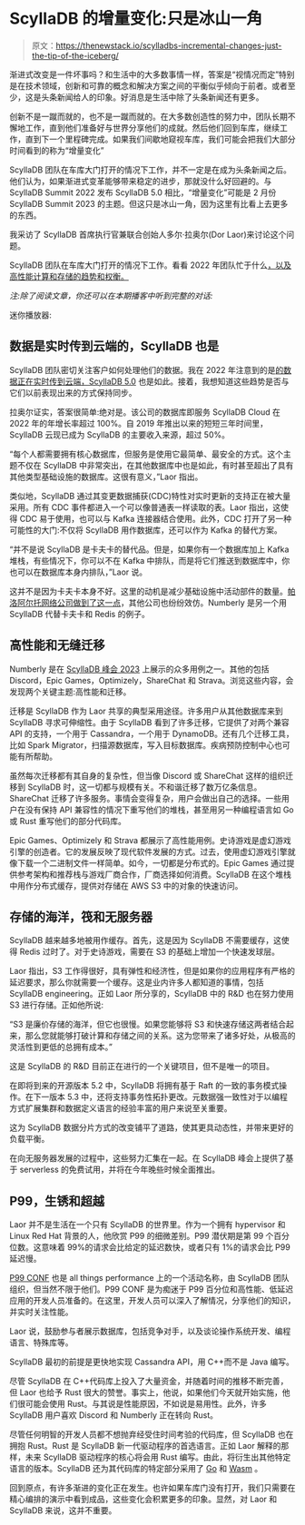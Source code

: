 # ScyllaDB 的增量变化:只是冰山一角

> 原文：<https://thenewstack.io/scylladbs-incremental-changes-just-the-tip-of-the-iceberg/>

渐进式改变是一件坏事吗？和生活中的大多数事情一样，答案是“视情况而定”特别是在技术领域，创新和可靠的概念和解决方案之间的平衡似乎倾向于前者。或者至少，这是头条新闻给人的印象。好消息是生活中除了头条新闻还有更多。

创新不是一蹴而就的，也不是一蹴而就的。在大多数创造性的努力中，团队长期不懈地工作，直到他们准备好与世界分享他们的成就。然后他们回到车库，继续工作，直到下一个里程碑完成。如果我们间歇地窥视车库，我们可能会把我们大部分时间看到的称为“增量变化”

ScyllaDB 团队在车库大门打开的情况下工作，并不一定是在成为头条新闻之后。他们认为，如果渐进式变革能够带来稳定的进步，那就没什么好回避的。与 ScyllaDB Summit 2022 发布 ScyllaDB 5.0 相比，“增量变化”可能是 2 月份 ScyllaDB Summit 2023 的主题。但这只是冰山一角，因为这里有比看上去更多的东西。

我采访了 ScyllaDB 首席执行官兼联合创始人多尔·拉奥尔(Dor Laor)来讨论这个问题。

ScyllaDB 团队在车库大门打开的情况下工作。看看 2022 年团队忙于什么[，以及高性能计算和存储的趋势和权衡。](https://thenewstack.io/scylladb-challenges-dynamodb-on-latency-and-pricing/)

*注:除了阅读文章，你还可以在本期播客中听到完整的对话:*

迷你播放器:

## 数据是实时传到云端的，ScyllaDB 也是

ScyllaDB 团队密切关注客户如何处理他们的数据。我在 2022 年注意到的是[的数据正在实时传到云端，ScyllaDB 5.0](https://www.zdnet.com/article/data-is-going-to-the-cloud-in-real-time-and-scylladb-5-0-is-going-with-the-data/) 也是如此。接着，我想知道这些趋势是否与它们以前表现出来的方式保持同步。

拉奥尔证实，答案很简单:绝对是。该公司的数据库即服务 ScyllaDB Cloud 在 2022 年的年增长率超过 100%。自 2019 年推出以来的短短三年时间里，ScyllaDB 云现已成为 ScyllaDB 的主要收入来源，超过 50%。

“每个人都需要拥有核心数据库，但服务是使用它最简单、最安全的方式。这个主题不仅在 ScyllaDB 中非常突出，在其他数据库中也是如此，有时甚至超出了具有其他类型基础设施的数据库。这很有意义，”Laor 指出。

类似地，ScyllaDB 通过其变更数据捕获(CDC)特性对实时更新的支持正在被大量采用。所有 CDC 事件都进入一个可以像普通表一样读取的表。Laor 指出，这使得 CDC 易于使用，也可以与 Kafka 连接器结合使用。此外，CDC 打开了另一种可能性的大门:不仅将 ScyllaDB 用作数据库，还可以作为 Kafka 的替代方案。

“并不是说 ScyllaDB 是卡夫卡的替代品。但是，如果你有一个数据库加上 Kafka 堆栈，有些情况下，你可以不在 Kafka 中排队，而是将它们推送到数据库中，你也可以在数据库本身内排队，”Laor 说。

这并不是因为卡夫卡本身不好。这里的动机是减少基础设施中活动部件的数量。[帕洛阿尔托网络公司做到了这一点](https://thenewstack.io/nosql-nomq-palo-alto-networks-new-event-streaming-paradigm/)，其他公司也纷纷效仿。Numberly 是另一个用 ScyllaDB 代替卡夫卡和 Redis 的例子。

## 高性能和无缝迁移

Numberly 是在 [ScyllaDB 峰会 2023](https://www.scylladb.com/scylladb-summit-2023/presentations/?siteplacement=thenewstack) 上展示的众多用例之一。其他的包括 Discord，Epic Games，Optimizely，ShareChat 和 Strava。浏览这些内容，会发现两个关键主题:高性能和迁移。

迁移是 ScyllaDB 作为 Laor 共享的典型采用途径。许多用户从其他数据库来到 ScyllaDB 寻求可伸缩性。由于 ScyllaDB 看到了许多迁移，它提供了对两个兼容 API 的支持，一个用于 Cassandra，一个用于 DynamoDB。还有几个迁移工具，比如 Spark Migrator，扫描源数据库，写入目标数据库。疾病预防控制中心也可能有所帮助。

虽然每次迁移都有其自身的复杂性，但当像 Discord 或 ShareChat 这样的组织迁移到 ScyllaDB 时，这一切都与规模有关。不和谐迁移了数万亿条信息。ShareChat 迁移了许多服务。事情会变得复杂，用户会做出自己的选择。一些用户在没有保持 API 兼容性的情况下重写他们的堆栈，甚至用另一种编程语言如 Go 或 Rust 重写他们的部分代码库。

Epic Games、Optimizely 和 Strava 都展示了高性能用例。史诗游戏是虚幻游戏引擎的创造者。它的发展反映了现代软件发展的方式。过去，使用虚幻游戏引擎就像下载一个二进制文件一样简单。如今，一切都是分布式的。Epic Games 通过提供参考架构和推荐栈与游戏厂商合作，厂商选择如何消费。ScyllaDB 在这个堆栈中用作分布式缓存，提供对存储在 AWS S3 中的对象的快速访问。

## 存储的海洋，筏和无服务器

ScyllaDB 越来越多地被用作缓存。首先，这是因为 ScyllaDB 不需要缓存，这使得 Redis 过时了。对于史诗游戏，需要在 S3 的基础上增加一个快速发球层。

Laor 指出，S3 工作得很好，具有弹性和经济性，但是如果你的应用程序有严格的延迟要求，那么你就需要一个缓存。这是业内许多人都知道的事情，包括 ScyllaDB engineering。正如 Laor 所分享的，ScyllaDB 中的 R&D 也在努力使用 S3 进行存储。正如他所说:

“S3 是廉价存储的海洋，但它也很慢。如果您能够将 S3 和快速存储这两者结合起来，那么您就能够打破计算和存储之间的关系。这为您带来了诸多好处，从极高的灵活性到更低的总拥有成本。”

这是 ScyllaDB 的 R&D 目前正在进行的一个关键项目，但不是唯一的项目。

在即将到来的开源版本 5.2 中，ScyllaDB 将拥有基于 Raft 的一致的事务模式操作。在下一版本 5.3 中，还将支持事务性拓扑更改。元数据强一致性对于以编程方式扩展集群和数据定义语言的经验丰富的用户来说至关重要。

这为 ScyllaDB 数据分片方式的改变铺平了道路，使其更具动态性，并带来更好的负载平衡。

在向无服务器发展的过程中，这些努力汇集在一起。在 ScyllaDB 峰会上提供了基于 serverless 的免费试用，并将在今年晚些时候全面推出。

## P99，生锈和超越

Laor 并不是生活在一个只有 ScyllaDB 的世界里。作为一个拥有 hypervisor 和 Linux Red Hat 背景的人，他欣赏 P99 的细微差别。P99 潜伏期是第 99 个百分位数。这意味着 99%的请求会比给定的延迟数快，或者只有 1%的请求会比 P99 延迟慢。

[P99 CONF](https://www.p99conf.io/) 也是 all things performance 上的一个活动名称，由 ScyllaDB 团队组织，但当然不限于他们。P99 CONF 是为痴迷于 P99 百分位和高性能、低延迟应用的开发人员准备的。在这里，开发人员可以深入了解情况，分享他们的知识，并实时关注性能。

Laor 说，鼓励参与者展示数据库，包括竞争对手，以及谈论操作系统开发、编程语言、特殊库等。

ScyllaDB 最初的前提是更快地实现 Cassandra API，用 C++而不是 Java 编写。

尽管 ScyllaDB 在 C++代码库上投入了大量资金，并随着时间的推移不断完善，但 Laor 也给予 Rust 很大的赞誉。事实上，他说，如果他们今天就开始实施，他们很可能会使用 Rust。与其说是性能原因，不如说是易用性。此外，许多 ScyllaDB 用户喜欢 Discord 和 Numberly 正在转向 Rust。

尽管任何明智的开发人员都不想抛弃经受住时间考验的代码库，但 ScyllaDB 也在拥抱 Rust。Rust 是 ScyllaDB 新一代驱动程序的首选语言。正如 Laor 解释的那样，未来 ScyllaDB 驱动程序的核心将会用 Rust 编写。由此，将衍生出其他特定语言的版本。ScyllaDB 还为其代码库的特定部分采用了 [Go](https://thenewstack.io/shaving-40-off-googles-b-tree-implementation-with-go-generics/) 和 [Wasm](https://thenewstack.io/scylladbs-take-on-webassembly-for-user-defined-functions/) 。

回到原点，有许多渐进的变化正在发生。也许如果车库门没有打开，我们只需要在精心编排的演示中看到成品，这些变化会积累更多的印象。显然，对 Laor 和 ScyllaDB 来说，这并不重要。

<svg xmlns:xlink="http://www.w3.org/1999/xlink" viewBox="0 0 68 31" version="1.1"><title>Group</title> <desc>Created with Sketch.</desc></svg>